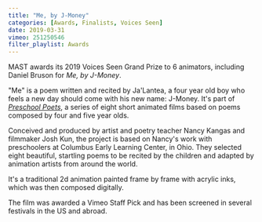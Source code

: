 ```yaml
---
title: "Me, by J-Money"
categories: [Awards, Finalists, Voices Seen]
date: 2019-03-31
vimeo: 251250546
filter_playlist: Awards
---
```


MAST awards its 2019 Voices Seen Grand Prize to 6 animators, including Daniel Bruson for _Me, by J-Money_.

"Me" is a poem written and recited by Ja'Lantea, a four year old boy who feels a new day should come with his new name: J-Money. It's part of <a href="https://www.preschoolpoets.org/poems" target="_NEW">_Preschool Poets_</a>, a series of eight short animated films based on poems composed by four and five year olds.

Conceived and produced by artist and poetry teacher Nancy Kangas and filmmaker Josh Kun, the project is based on Nancy's work with preschoolers at Columbus Early Learning Center, in Ohio. They selected eight beautiful, startling poems to be recited by the children and adapted by animation artists from around the world.

It's a traditional 2d animation painted frame by frame with acrylic inks, which was then composed digitally.

The film was awarded a Vimeo Staff Pick and has been screened in several festivals in the US and abroad.